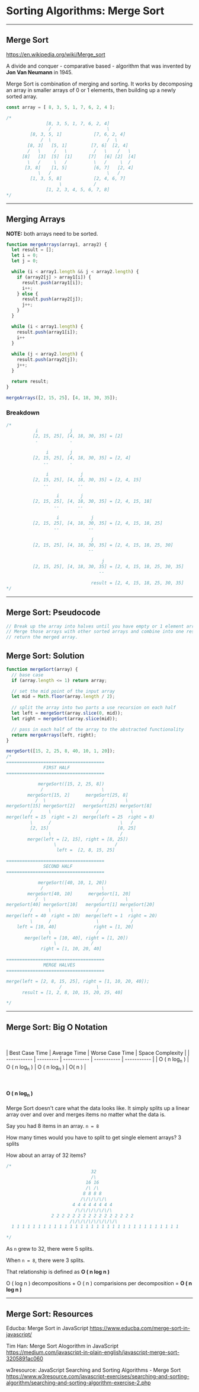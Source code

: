 # Sorting Algorithms: Merge Sort

---

## Merge Sort

<https://en.wikipedia.org/wiki/Merge_sort>

A divide and conquer - comparative based - algorithm that was invented by **Jon Van Neumann** in 1945.

Merge Sort is combination of merging and sorting. It works by decomposing an array in smaller arrays of 0 or 1 elements, then building up a newly sorted array.

```js
const array = [ 8, 3, 5, 1, 7, 6, 2, 4 ];

/*
               [8, 3, 5, 1, 7, 6, 2, 4]
                /                     \
         [8, 3, 5, 1]            [7, 6, 2, 4]
             /  \                     /  \
        [8, 3]   [5, 1]         [7, 6]  [2, 4]
        /   \     /   \          /   \    /   \
      [8]   [3]  [5]  [1]      [7]   [6] [2]  [4]
        \   /     \   /          \   /     \  /
       [3, 8]    [1, 5]          [6, 7]   [2, 4]
            \   /                     \   /
         [1, 3, 5, 8]            [2, 4, 6, 7]
                    \            /
               [1, 2, 3, 4, 5, 6, 7, 8]
*/

```

---

## Merging Arrays

**NOTE:** both arrays need to be sorted.

```js
function mergeArrays(array1, array2) {
  let result = [];
  let i = 0;
  let j = 0;

  while (i < array1.length && j < array2.length) {
    if (array2[j] > array1[i]) {
      result.push(array1[i]);
      i++;
    } else {
      result.push(array2[j]);
      j++;
    }
  }

  while (i < array1.length) {
    result.push(array1[i]);
    i++
  }
  
  while (j < array2.length) {
    result.push(array2[j]);
    j++;
  }

  return result;
}

mergeArrays([2, 15, 25], [4, 18, 30, 35]);
```

### Breakdown

```js
/*
           i            j
          [2, 15, 25], [4, 18, 30, 35] = [2]
           -            -

               i        j
          [2, 15, 25], [4, 18, 30, 35] = [2, 4]
              --        -

               i            j
          [2, 15, 25], [4, 18, 30, 35] = [2, 4, 15]
              --           --

                   i        j
          [2, 15, 25], [4, 18, 30, 35] = [2, 4, 15, 18]
                  --       --

                   i            j
          [2, 15, 25], [4, 18, 30, 35] = [2, 4, 15, 18, 25]
                  --           --

                                j
          [2, 15, 25], [4, 18, 30, 35] = [2, 4, 15, 18, 25, 30]
                               --

                                    j
          [2, 15, 25], [4, 18, 30, 35] = [2, 4, 15, 18, 25, 30, 35]
                                   --

                                result = [2, 4, 15, 18, 25, 30, 35]
*/
```

---

## Merge Sort: Pseudocode

```js
// Break up the array into halves until you have empty or 1 element arrays
// Merge those arrays with other sorted arrays and combine into one result.
// return the merged array.
```

## Merge Sort: Solution

```js
function mergeSort(array) {
  // base case
  if (array.length <= 1) return array;

  // set the mid point of the input array
  let mid = Math.floor(array.length / 2);
  
  // split the array into two parts a use recursion on each half
  let left = mergeSort(array.slice(0, mid));
  let right = mergeSort(array.slice(mid));

  // pass in each half of the array to the abstracted functionality
  return mergeArrays(left, right);
}
```

```js
mergeSort([15, 2, 25, 8, 40, 10, 1, 20]);
/*
=====================================
              FIRST HALF
=====================================

            mergeSort([15, 2, 25, 8])
             /                      \
        mergeSort[15, 2]      mergeSort[25, 8]
           /  \                     /        \
mergeSort[15] mergeSort[2]   mergeSort[25] mergeSort[8]
         /      \                 /            \
merge(left = 15  right = 2)  merge(left = 25  right = 8)
         \      /                          \   /
         [2, 15]                          [8, 25]
                \                          /
        merge(left = [2, 15], right = [8, 25])
                  \                      /
                   left =  [2, 8, 15, 25]

=====================================
              SECOND HALF
=====================================

            mergeSort([40, 10, 1, 20])
             /                      \
        mergeSort[40, 10]      mergeSort[1, 20]
           /  \                     /        \
mergeSort[40] mergeSort[10]   mergeSort[1] mergeSort[20]
         /      \                 /            \
merge(left = 40  right = 10)  merge(left = 1  right = 20)
         \      /                 \            /
    left = [10, 40]              right = [1, 20]
                \                 /
       merge(left = [10, 40], right = [1, 20])
                  \             /
             right = [1, 10, 20, 40]

=====================================
              MERGE HALVES
=====================================

merge(left = [2, 8, 15, 25], right = [1, 10, 20, 40]);
                    /             \
      result = [1, 2, 8, 10, 15, 20, 25, 40]

*/
```

---

## Merge Sort: Big O Notation

</br>

| Best Case Time | Average Time | Worse Case Time | Space Complexity |
| ----------- | --------- | ----------- | ----------- | ----------- |
| O ( n log<sub>n</sub> ) | O ( n log<sub>n</sub> ) | O ( n log<sub>n</sub> ) | O( n ) |

</br>

#### O ( n log<sub>n</sub> )

Merge Sort doesn't care what the data looks like. It simply splits up a linear array over and over and merges items no matter what the data is.

Say you had 8 items in an array.
`n = 8`

How many times would you have to split to get single element arrays?
3 splits

How about an array of 32 items?

```js
/*
                                32
                                /\
                              16 16
                              /\ /\
                             8 8 8 8
                            /\/\/\/\/\
                         4 4 4 4 4 4 4 4
                          /\/\/\/\/\/\/\
                 2 2 2 2 2 2 2 2 2 2 2 2 2 2 2 2
                        /\/\/\/\/\/\/\/\/\
  1 1 1 1 1 1 1 1 1 1 1 1 1 1 1 1 1 1 1 1 1 1 1 1 1 1 1 1 1 1 1 1

*/
```

As `n` grew to 32, there were 5 splits.

When `n = 8`, there were 3 splits.

That relationship is defined as **O ( n log n )**

O ( log n ) decompositions + O ( n )  comparisions per decomposition = **O ( n log n )**

---

## Merge Sort: Resources

Educba: Merge Sort in JavaScript
<https://www.educba.com/merge-sort-in-javascript/>

Tim Han: Merge Sort Alogorithm in JavaScript
<https://medium.com/javascript-in-plain-english/javascript-merge-sort-3205891ac060>

w3resource: JavaScript Searching and Sorting Algorithms - Merge Sort
<https://www.w3resource.com/javascript-exercises/searching-and-sorting-algorithm/searching-and-sorting-algorithm-exercise-2.php>